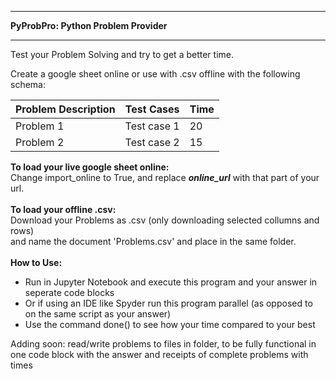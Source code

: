 - - - - - - - - - - - - - - - - - - - - - - - - -
**PyProbPro: Python Problem Provider**
- - - - - - - - - - - - - - - - - - - - - - - - -
Test your Problem Solving and try to get a better time.

Create a google sheet online or use with .csv offline with the following schema:

| Problem Description | Test Cases | Time | 
| --- | --- | --- |
| Problem 1 | Test case 1 | 20 |
| Problem 2 | Test case 2 | 15 | 


**To load your live google sheet online:**<br/>
Change import_online to True, and replace ___online_url___ with that part of your url.<br/><br/>
**To load your offline .csv:**<br/>
Download your Problems as .csv (only downloading selected collumns and rows)<br/>
and name the document 'Problems.csv' and place in the same folder.<br/><br/>
**How to Use:**
- Run in Jupyter Notebook and execute this program and your answer in seperate code blocks
- Or if using an IDE like Spyder run this program parallel (as opposed to on the same script as your answer)
- Use the command done() to see how your time compared to your best

Adding soon:
read/write problems to files in folder, to be fully functional in one code block with the answer and receipts of
complete problems with times

